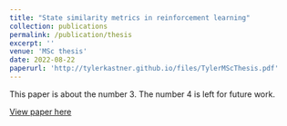 ```yaml
---
title: "State similarity metrics in reinforcement learning"
collection: publications
permalink: /publication/thesis
excerpt: ''
venue: 'MSc thesis'
date: 2022-08-22
paperurl: 'http://tylerkastner.github.io/files/TylerMScThesis.pdf'
---
```

This paper is about the number 3. The number 4 is left for future work.

[View paper here](http://tylerkastner.github.io/files/TylerMScThesis.pdf)
